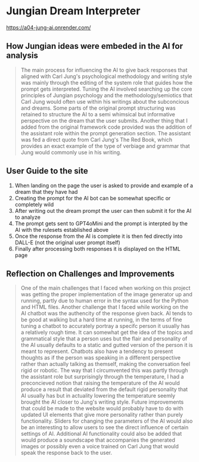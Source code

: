 # Jungian Dream Interpreter
https://a04-jung-ai.onrender.com/

## How Jungian ideas were embeded in the AI for analysis
> The main process for influencing the AI to give back responses that aligned with Carl Jung's psychological methodology and writing style was mainly through the editing of the system role that guides how the prompt gets interpreted. Tuning the AI involved searching up the core principles of Jungian psychology and the methodology/semiotics that Carl Jung would often use within his writings about the subconcious and dreams. Some parts of the original prompt structuring was retained to structure the AI to a semi whimsical but informative perspective on the dream that the user submits. Another thing that I added from the original framework code provided was the addition of the assistant role within the prompt generation section. The assistant was fed a direct quote from Carl Jung's The Red Book, which provides an exact example of the type of verbiage and grammar that Jung would commonly use in his writing.

## User Guide to the site
  1. When landing on the page the user is asked to provide and example of a dream that they have had
  2. Creating the prompt for the AI bot can be somewhat specific or completely wild
  3. After writing out the dream prompt the user can then submit it for the AI to analyze
  4. The prompt gets sent to GPT4oMini and the prompt is interpted by the AI with the rulesets established above
  5. Once the response from the AI is complete it is then fed directly into DALL-E (not the original user prompt itself)
  6. Finally after processing both responses it is displayed on the HTML page

## Reflection on Challenges and Improvements
> One of the main challenges that I faced when working on this project was getting the proper implementation of the image generator up and running, partly due to human error in the syntax used for the Python and HTML files. Another challenge that I faced while working on the AI chatbot was the authencity of the response given back. AI tends to be good at walking but a hard time at running, in the terms of fine tuning a chatbot to accurately portray a specifc person it usually has a relatively rough time. It can somewhat get the idea of the topics and grammatical style that a person uses but the flair and personality of the AI usually defaults to a static and gutted version of the person it is meant to represent. Chatbots also have a tendency to present thoughts as if the person was speaking in a different perspective rather than actually talking as themself, making the conversation feel rigid or robotic. The way that I circumvented this was partly through the assistant role but surprisingly through the temperature, I had a preconcieved notion that raising the temperature of the AI would produce a result that deviated from the default rigid personality that AI usually has but in actuality lowering the temperature seemly brought the AI closer to Jung's writing style.
> Future improvements that could be made to the website would probably have to do with updated UI elements that give more personality rather than purely functionality. Sliders for changing the parameters of the AI would also be an interesting to allow users to see the direct influence of certain settings of AI. Additional AI functionality could also be added that would produce a soundscape that accompanies the generated images or possibly even a voice trained on Carl Jung that would speak the response back to the user.
